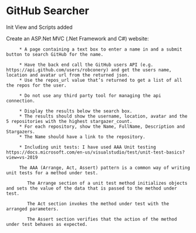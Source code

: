 # GitHub Searcher
Init View and Scripts added

Create an ASP.Net MVC (.Net Framework and C#) website:

         * A page containing a text box to enter a name in and a submit button to search GitHub for the name.
         
         * Have the back end call the GitHub users API (e.g. https://api.github.com/users/robconery) and get the users name, location and avatar url from the returned json. 
         * Use the repos_url value that’s returned to get a list of all the repos for the user. 
         
         * Do not use any third party tool for managing the api connection. 
         
         * Display the results below the search box.          
         * The results should show the username, location, avatar and the 5 repositories with the highest stargazer_count. 
         * For each repository, show the Name, FullName, Description and Stargazers. 
         * The Name should have a link to the repository.
         
         * Including unit tests: I have used AAA Unit testing https://docs.microsoft.com/en-us/visualstudio/test/unit-test-basics?view=vs-2019
         
         The AAA (Arrange, Act, Assert) pattern is a common way of writing unit tests for a method under test.

            The Arrange section of a unit test method initializes objects and sets the value of the data that is passed to the method under test.

            The Act section invokes the method under test with the arranged parameters.

            The Assert section verifies that the action of the method under test behaves as expected.

         
         
